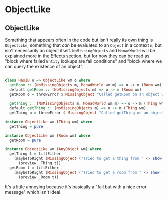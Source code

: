 # ObjectLike


## ObjectLike

Something that appears often in the code but isn't really its own thing is `ObjectLike`; something that *can* be evaluated to an `Object` in a context `m`, but isn't necessarily an object itself. `NoMissingObjects` and `MonadWorld` will be explained more in the [Effects](foundations/effects.md) section, but for now they can be read as "block where failed `Entity` lookups are fail conditions" and "block where we can query the existence of an object".

```haskell id=objectlike
  
class HasID o => ObjectLike wm o where
  getRoom :: (NoMissingObjects m, MonadWorld wm m) => o -> m (Room wm)
  default getRoom :: (NoMissingObjects m) => o -> m (Room wm)
  getRoom o = throwError $ MissingObject "Called getRoom on an object with no instance."  (getID o)
  
  getThing :: (NoMissingObjects m, MonadWorld wm m) => o -> m (Thing wm)
  default getThing :: (NoMissingObjects m) => o -> m (Thing wm)
  getThing o = throwError $ MissingObject "Called getThing on an object with no instance."  (getID o)

instance ObjectLike wm (Thing wm) where
  getThing = pure

instance ObjectLike wm (Room wm) where
  getRoom = pure

instance ObjectLike wm (AnyObject wm) where
  getThing t = liftEither
    (maybeToRight (MissingObject ("Tried to get a thing from " <> show (_objID t) <> " but it was a room.") (getID t))
      (preview _Thing t))
  getRoom t = liftEither
    (maybeToRight (MissingObject ("Tried to get a room from " <> show (_objID t) <> " but it was a thing.") (getID t))
      (preview _Room t))
```

It's a little annoying because it's basically a "fail but with a nice error message" which isn't ideal.
